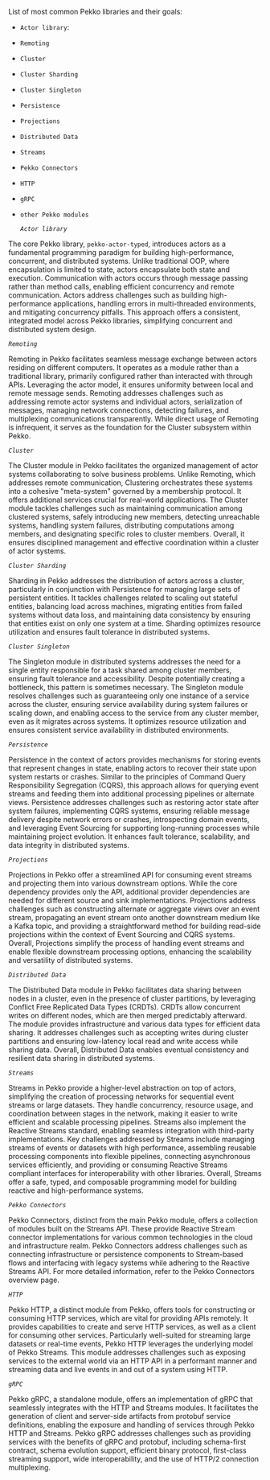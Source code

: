 List of most common Pekko libraries and their goals:
- `Actor library`: 
- `Remoting`
- `Cluster`
- `Cluster Sharding`
- `Cluster Singleton`
- `Persistence`
- `Projections`
- `Distributed Data`
- `Streams`
- `Pekko Connectors`
- `HTTP`
- `gRPC`
- `other Pekko modules`


  *`Actor library`*

The core Pekko library, `pekko-actor-typed`, introduces actors as a fundamental programming paradigm for building high-performance, concurrent, and distributed systems. Unlike traditional OOP, where encapsulation is limited to state, actors encapsulate both state and execution. Communication with actors occurs through message passing rather than method calls, enabling efficient concurrency and remote communication. Actors address challenges such as building high-performance applications, handling errors in multi-threaded environments, and mitigating concurrency pitfalls. This approach offers a consistent, integrated model across Pekko libraries, simplifying concurrent and distributed system design.

  *`Remoting`*

Remoting in Pekko facilitates seamless message exchange between actors residing on different computers. It operates as a module rather than a traditional library, primarily configured rather than interacted with through APIs. Leveraging the actor model, it ensures uniformity between local and remote message sends. Remoting addresses challenges such as addressing remote actor systems and individual actors, serialization of messages, managing network connections, detecting failures, and multiplexing communications transparently. While direct usage of Remoting is infrequent, it serves as the foundation for the Cluster subsystem within Pekko.

  *`Cluster`*

The Cluster module in Pekko facilitates the organized management of actor systems collaborating to solve business problems. Unlike Remoting, which addresses remote communication, Clustering orchestrates these systems into a cohesive "meta-system" governed by a membership protocol. It offers additional services crucial for real-world applications. The Cluster module tackles challenges such as maintaining communication among clustered systems, safely introducing new members, detecting unreachable systems, handling system failures, distributing computations among members, and designating specific roles to cluster members. Overall, it ensures disciplined management and effective coordination within a cluster of actor systems.

  *`Cluster Sharding`*

Sharding in Pekko addresses the distribution of actors across a cluster, particularly in conjunction with Persistence for managing large sets of persistent entities. It tackles challenges related to scaling out stateful entities, balancing load across machines, migrating entities from failed systems without data loss, and maintaining data consistency by ensuring that entities exist on only one system at a time. Sharding optimizes resource utilization and ensures fault tolerance in distributed systems.

  *`Cluster Singleton`*

The Singleton module in distributed systems addresses the need for a single entity responsible for a task shared among cluster members, ensuring fault tolerance and accessibility. Despite potentially creating a bottleneck, this pattern is sometimes necessary. The Singleton module resolves challenges such as guaranteeing only one instance of a service across the cluster, ensuring service availability during system failures or scaling down, and enabling access to the service from any cluster member, even as it migrates across systems. It optimizes resource utilization and ensures consistent service availability in distributed environments.

  *`Persistence`*

Persistence in the context of actors provides mechanisms for storing events that represent changes in state, enabling actors to recover their state upon system restarts or crashes. Similar to the principles of Command Query Responsibility Segregation (CQRS), this approach allows for querying event streams and feeding them into additional processing pipelines or alternate views. Persistence addresses challenges such as restoring actor state after system failures, implementing CQRS systems, ensuring reliable message delivery despite network errors or crashes, introspecting domain events, and leveraging Event Sourcing for supporting long-running processes while maintaining project evolution. It enhances fault tolerance, scalability, and data integrity in distributed systems.

  *`Projections`*

Projections in Pekko offer a streamlined API for consuming event streams and projecting them into various downstream options. While the core dependency provides only the API, additional provider dependencies are needed for different source and sink implementations. Projections address challenges such as constructing alternate or aggregate views over an event stream, propagating an event stream onto another downstream medium like a Kafka topic, and providing a straightforward method for building read-side projections within the context of Event Sourcing and CQRS systems. Overall, Projections simplify the process of handling event streams and enable flexible downstream processing options, enhancing the scalability and versatility of distributed systems.

  *`Distributed Data`*

The Distributed Data module in Pekko facilitates data sharing between nodes in a cluster, even in the presence of cluster partitions, by leveraging Conflict Free Replicated Data Types (CRDTs). CRDTs allow concurrent writes on different nodes, which are then merged predictably afterward. The module provides infrastructure and various data types for efficient data sharing. It addresses challenges such as accepting writes during cluster partitions and ensuring low-latency local read and write access while sharing data. Overall, Distributed Data enables eventual consistency and resilient data sharing in distributed systems.

  *`Streams`*

Streams in Pekko provide a higher-level abstraction on top of actors, simplifying the creation of processing networks for sequential event streams or large datasets. They handle concurrency, resource usage, and coordination between stages in the network, making it easier to write efficient and scalable processing pipelines. Streams also implement the Reactive Streams standard, enabling seamless integration with third-party implementations. Key challenges addressed by Streams include managing streams of events or datasets with high performance, assembling reusable processing components into flexible pipelines, connecting asynchronous services efficiently, and providing or consuming Reactive Streams compliant interfaces for interoperability with other libraries. Overall, Streams offer a safe, typed, and composable programming model for building reactive and high-performance systems.
  
  *`Pekko Connectors`*

Pekko Connectors, distinct from the main Pekko module, offers a collection of modules built on the Streams API. These provide Reactive Stream connector implementations for various common technologies in the cloud and infrastructure realm. Pekko Connectors address challenges such as connecting infrastructure or persistence components to Stream-based flows and interfacing with legacy systems while adhering to the Reactive Streams API. For more detailed information, refer to the Pekko Connectors overview page.

  *`HTTP`*

Pekko HTTP, a distinct module from Pekko, offers tools for constructing or consuming HTTP services, which are vital for providing APIs remotely. It provides capabilities to create and serve HTTP services, as well as a client for consuming other services. Particularly well-suited for streaming large datasets or real-time events, Pekko HTTP leverages the underlying model of Pekko Streams. This module addresses challenges such as exposing services to the external world via an HTTP API in a performant manner and streaming data and live events in and out of a system using HTTP.

  *`gRPC`*

Pekko gRPC, a standalone module, offers an implementation of gRPC that seamlessly integrates with the HTTP and Streams modules. It facilitates the generation of client and server-side artifacts from protobuf service definitions, enabling the exposure and handling of services through Pekko HTTP and Streams. Pekko gRPC addresses challenges such as providing services with the benefits of gRPC and protobuf, including schema-first contract, schema evolution support, efficient binary protocol, first-class streaming support, wide interoperability, and the use of HTTP/2 connection multiplexing.